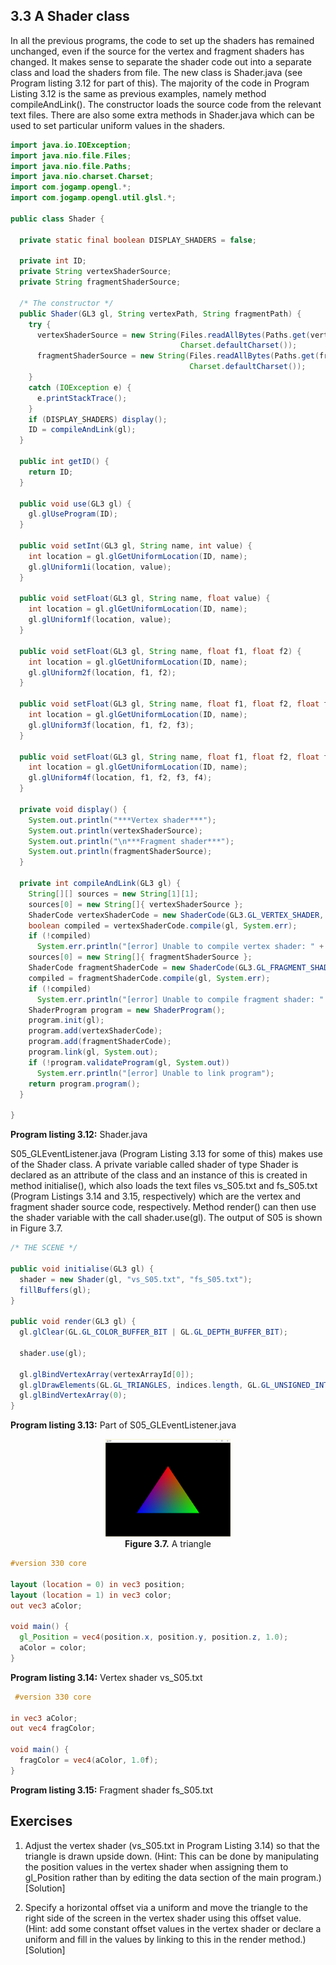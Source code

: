 ## 3.3 A Shader class

In all the previous programs, the code to set up the shaders has remained unchanged, even if the source for the vertex and fragment shaders has changed. It makes sense to separate the shader code out into a separate class and load the shaders from file. The new class is Shader.java (see Program listing 3.12 for part of this). The majority of the code in Program Listing 3.12 is the same as previous examples, namely method compileAndLink(). The constructor loads the source code from the relevant text files. There are also some extra methods in Shader.java which can be used to set particular uniform values in the shaders. 

```java
import java.io.IOException;
import java.nio.file.Files;
import java.nio.file.Paths;
import java.nio.charset.Charset;
import com.jogamp.opengl.*;
import com.jogamp.opengl.util.glsl.*;  

public class Shader {

  private static final boolean DISPLAY_SHADERS = false;

  private int ID;
  private String vertexShaderSource;
  private String fragmentShaderSource;

  /* The constructor */
  public Shader(GL3 gl, String vertexPath, String fragmentPath) {
    try {
      vertexShaderSource = new String(Files.readAllBytes(Paths.get(vertexPath)), 
                                      Charset.defaultCharset());
      fragmentShaderSource = new String(Files.readAllBytes(Paths.get(fragmentPath)), 
                                        Charset.defaultCharset());
    }
    catch (IOException e) {
      e.printStackTrace();
    }
    if (DISPLAY_SHADERS) display();
    ID = compileAndLink(gl);
  }

  public int getID() {
    return ID;
  }

  public void use(GL3 gl) {
    gl.glUseProgram(ID);
  }

  public void setInt(GL3 gl, String name, int value) {
    int location = gl.glGetUniformLocation(ID, name);
    gl.glUniform1i(location, value);
  }

  public void setFloat(GL3 gl, String name, float value) {
    int location = gl.glGetUniformLocation(ID, name);
    gl.glUniform1f(location, value);
  }

  public void setFloat(GL3 gl, String name, float f1, float f2) {
    int location = gl.glGetUniformLocation(ID, name);
    gl.glUniform2f(location, f1, f2);
  }

  public void setFloat(GL3 gl, String name, float f1, float f2, float f3) {
    int location = gl.glGetUniformLocation(ID, name);
    gl.glUniform3f(location, f1, f2, f3);
  }

  public void setFloat(GL3 gl, String name, float f1, float f2, float f3, float f4) {
    int location = gl.glGetUniformLocation(ID, name);
    gl.glUniform4f(location, f1, f2, f3, f4);
  }

  private void display() {
    System.out.println("***Vertex shader***");
    System.out.println(vertexShaderSource);
    System.out.println("\n***Fragment shader***");
    System.out.println(fragmentShaderSource);
  }

  private int compileAndLink(GL3 gl) {
    String[][] sources = new String[1][1];
    sources[0] = new String[]{ vertexShaderSource };
    ShaderCode vertexShaderCode = new ShaderCode(GL3.GL_VERTEX_SHADER, sources.length, sources);
    boolean compiled = vertexShaderCode.compile(gl, System.err);
    if (!compiled)
      System.err.println("[error] Unable to compile vertex shader: " + sources);
    sources[0] = new String[]{ fragmentShaderSource };
    ShaderCode fragmentShaderCode = new ShaderCode(GL3.GL_FRAGMENT_SHADER, sources.length, sources);
    compiled = fragmentShaderCode.compile(gl, System.err);
    if (!compiled)
      System.err.println("[error] Unable to compile fragment shader: " + sources);
    ShaderProgram program = new ShaderProgram();
    program.init(gl);
    program.add(vertexShaderCode);
    program.add(fragmentShaderCode);
    program.link(gl, System.out);
    if (!program.validateProgram(gl, System.out))
      System.err.println("[error] Unable to link program");
    return program.program();
  }

}
```

**Program listing 3.12:** Shader.java

S05_GLEventListener.java (Program Listing 3.13 for some of this) makes use of the Shader class. A private variable called shader of type Shader is declared as an attribute of the class and an instance of this is created in method initialise(), which also loads the text files vs_S05.txt and fs_S05.txt (Program Listings 3.14 and 3.15, respectively) which are the vertex and fragment shader source code, respectively. Method render() can then use the shader variable with the call shader.use(gl). The output of S05 is shown in Figure 3.7.

```java
/* THE SCENE */
  
public void initialise(GL3 gl) {
  shader = new Shader(gl, "vs_S05.txt", "fs_S05.txt");
  fillBuffers(gl);
}

public void render(GL3 gl) {
  gl.glClear(GL.GL_COLOR_BUFFER_BIT | GL.GL_DEPTH_BUFFER_BIT);

  shader.use(gl);

  gl.glBindVertexArray(vertexArrayId[0]);
  gl.glDrawElements(GL.GL_TRIANGLES, indices.length, GL.GL_UNSIGNED_INT, 0);
  gl.glBindVertexArray(0);
}
```

**Program listing 3.13:** Part of S05_GLEventListener.java

<p align="center">
  <img src="img_ch3/S05_triangle.jpg" alt="a triangle" width="200"><br>
  <strong>Figure 3.7.</strong> A triangle
</p>

```glsl
#version 330 core
  
layout (location = 0) in vec3 position;
layout (location = 1) in vec3 color;
out vec3 aColor;

void main() {
  gl_Position = vec4(position.x, position.y, position.z, 1.0);
  aColor = color;
}
```

**Program listing 3.14:** Vertex shader vs_S05.txt

```glsl
 #version 330 core
  
in vec3 aColor;
out vec4 fragColor;

void main() {
  fragColor = vec4(aColor, 1.0f);
}
```

**Program listing 3.15:** Fragment shader fs_S05.txt

## Exercises

1. Adjust the vertex shader (vs_S05.txt in Program Listing 3.14) so that the triangle is drawn upside down. (Hint: This can be done by manipulating the position values in the vertex shader when assigning them to gl_Position rather than by editing the data section of the main program.) [Solution]

2. Specify a horizontal offset via a uniform and move the triangle to the right side of the screen in the vertex shader using this offset value. (Hint: add some constant offset values in the vertex shader or declare a uniform and fill in the values by linking to this in the render method.) [Solution]


